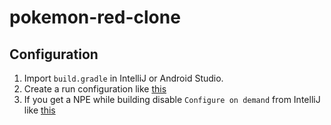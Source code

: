 # pokemon-red-clone

## Configuration

1. Import `build.gradle` in IntelliJ or Android Studio.
2. Create a run configuration like [this](https://github.com/libgdx/libgdx/wiki/Gradle-and-Intellij-IDEA#running-your-project)
3. If you get a NPE while building disable `Configure on demand` from IntelliJ like [this](https://www.jetbrains.com/help/idea/compiler-gradle.html)

